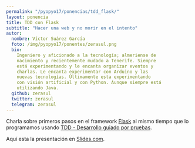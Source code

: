 ```yaml
---
permalink: "/pyopyo17/ponencias/tdd_flask/"
layout: ponencia
title: TDD con Flask
subtitle: "Hacer una web y no morir en el intento"
autor:
  nombre: Víctor Suárez García
  foto: /img/pyopyo17/ponentes/zerasul.png
  bio:
    Ingeniero y aficionado a la tecnología; almeriense de 
    nacimiento y recientemente mudado a Tenerife. Siempre
    está experimentando y le encanta organizar eventos y 
    charlas. Le encanta experimentar con Arduino y las 
    nuevas tecnologías. Últimamente esta experimentando
    con visión artificial y con Python. Aunque siempre está
    utilizando Java.
  github: zerasul
  twitter: zerasul
  telegram: zerasul
---
```


Charla sobre primeros pasos en el framework [Flask](https://es.wikipedia.org/wiki/Flask) al mismo tiempo que lo programamos usando [TDD - Desarrollo guiado por pruebas](https://es.wikipedia.org/wiki/Desarrollo_guiado_por_pruebas).

Aquí esta la presentación en [Slides.com](http://slides.com/zerasul/).
